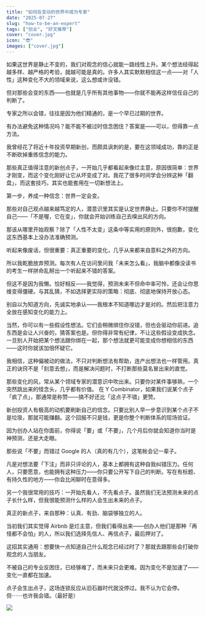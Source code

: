 ```yaml
---
title: "如何在变动的世界中成为专家"
date: "2025-07-27"
slug: "how-to-be-an-expert"
tags: ["创业", "好文推荐"]
cover: "cover.jpg"
icon: "😎"
images: ["cover.jpg"]
---
```

如果这世界是静止不变的，我们对观念的信心就能一路线性上升。某个想法经得起越多样、越严格的考验，就越可能是真的。许多人其实默默相信这一点——对「人性」这种变化不大的领域来说，这么想或许没错。



但对那些会变的东西——也就是几乎所有其他事物——你就不能再这样信任自己的判断了。



专家之所以会错，往往是因为他们精通的，是一个早已过期的世界。



有办法避免这种情况吗？能不能不被过时信念困住？答案是——可以，但得靠一点方法。



我曾经花了将近十年投资早期新创，而颇具讽刺的是，要在这领域成功，靠的正是不断砍掉重练信念的能力。



那些真正值得注意的新创点子，一开始几乎都看起来像烂主意，原因很简单：世界才刚变，而这个变化刚好让它从坏变成了对。我花了很多时间学会分辨这种「翻盘」，而这套技巧，其实也能套用在一切新想法上。



第一步，养成一种信念：世界一定会变。



那些对自己观点越来越笃定的人，潜意识里其实是认定世界静止。只要你不时提醒自己——「不是喔，它在变」，你就会开始训练自己去嗅出风的方向。



那该从哪里开始观察？除了「人性不太变」这条中等实用的原则外，很抱歉，变化这东西基本上没办法准确预测。



听起来像废话，但很重要：真正重要的变化，几乎从来都来自意料之外的方向。



所以我乾脆放弃预测。每次有人在访问里问我「未来怎么看」，我脑中都像没读书的考生一样拼命乱掰出一个听起来不错的答案。



但这不是因为我懒。恰好相反——我觉得，预测未来不但命中率可怜，还会让你思维变得僵硬。与其乱猜，不如选择更实际的策略：彻底、彻底地保持开放心态。



别自以为知道方向，先诚实地承认——我根本不知道哪边才是对的。然后把注意力全放在感知变化的能力上。



当然，你可以有一些假设性想法。它们会稍微绑住你没错，但也会驱动你前进。追东西是会让人兴奋的，猜答案也是。但你得非常有纪律，不让这些假设变成执念。
一旦别人开始把某个想法跟你绑在一起，那个想法就更可能变成你想相信的东西——这时你就该加倍怀疑它。



我相信，这种偏被动的做法，不只对判断想法有帮助，连产出想法也一样管用。真正的诀窍不是「刻意去想」，而是解决问题时，不打断那些莫名冒出来的直觉。



那些变化的风，常从某个领域专家的潜意识中吹出来。只要你对某件事够熟，一个突然跳出来的怪念头，几乎都有价值。
在 Y Combinator，如果我们说某个点子「疯了点」，那通常是称赞——搞不好还比「这点子不错」更赞。



新创投资人有极高的动机要刷新自己的信念。只要比别人早一步意识到某个点子不是垃圾，那就可能赚翻。这个回报不只是钱，更是你整个判断体系的现场验证。



因为创办人站在你面前，你得说「要」或「不要」，几个月后你就会知道你当时是神预测，还是大走眼。



那些说「不要」而错过 Google 的人（真的有几个），这笔帐会记一辈子。



凡是对想法要「下注」而非只评论的人，基本上都拥有这种自我纠错压力。任何人，只要愿意，也能拥有这种压力——你只要公开写下自己的判断。写在有标题、有持久性的地方——你会比闲聊时在意得多。



另一个我很常用的技巧：一开始先看人，不先看点子。虽然我们无法预测未来的点子长什么样，但我很能预测什么样的人会生出未来的点子。



真正的新点子，来自那种：认真、有劲、脑袋够独立的人。



当初我们其实觉得 Airbnb 是烂主意，但我们看得出来——创办人他们是那种「再怪都不会怕」的人，所以我们选择先信人、再信点子，最后押对了。



这招其实通用：想要快一点知道自己什么观念已经过时了？那就去跟那些会打破你观念的人当朋友。



不被自己的专业反困住，已经够难了，而未来只会更难。因为变化不是加速了——变化一直都在加速。



点子会生出点子，这场连锁反应从旧石器时代就没停过。我不认为它会停。
但⋯⋯也许我会错。（最好是）




![](https://prod-files-secure.s3.us-west-2.amazonaws.com/112d0858-5090-4d34-a606-b75eb8d65fd2/46476355-9cf3-4e99-9b7a-3531bc426380/1000202064.png?X-Amz-Algorithm=AWS4-HMAC-SHA256&X-Amz-Content-Sha256=UNSIGNED-PAYLOAD&X-Amz-Credential=ASIAZI2LB466YBKIHPMJ%2F20251007%2Fus-west-2%2Fs3%2Faws4_request&X-Amz-Date=20251007T211115Z&X-Amz-Expires=3600&X-Amz-Security-Token=IQoJb3JpZ2luX2VjEBUaCXVzLXdlc3QtMiJIMEYCIQC8t%2BVRaiiXhFosE%2FjPBXz%2FlS1kvZaj%2FsMU7teEx4X5LwIhAICHZczKmCZqz5ljv2voQYxbRZWJ3PFiC8kL3L9CX9UtKogECK7%2F%2F%2F%2F%2F%2F%2F%2F%2F%2FwEQABoMNjM3NDIzMTgzODA1IgwtUx6jURZYRDGGD5Mq3ANe5fa8KqOM9q8t99BaNqDPXLJ8QUSlby3lkt12sbVPMzEjAWWPMbs6OAfnonzTBka5jvBckdZ28dhsGIrXCV%2Bm%2FCIaptJT1RwvIbLTcLGjISr52CIXByzKbWbAaxJBHgWB4BfzvAQ4bF1nnpTXi4LjqjAMuGWWBDXsY61cH1nyYkUolXWpq7kwTgI5qn7Q283T0e3vjsErI5TMqZUqqaPmS9leoHlOrnZbLMqeZb%2BjtZbeFZ9ecbV0yPZrEhlRmT3JOfkQlDJp6QgQ31mygMGfteGOsTL7BJe9YsRSLec6Vp39LY0dYWFn4bEAAkaHnAWHaQ4wQ%2FNRD3d4HE7knrKplZNOi0CLeAinASfqT28413E7Aj8r30ANbZDyBHYFbJ97xCLsNI6ELcoavHdW1nzk2OKi2LE22hcxi7WCi%2BMIzc1hfmhZQISGeKNpbvP4eHgbR6XEcQZ7oYD25lMQAphYpbP%2Fy7Y4KyGdrFmUNAfufM%2FuTXMZH%2FoM2FU1A5ECLOcNlqgDsJ%2FIGcEV%2FgjXXWpcT8DREAoB7ezxiO7di5tL6AwWKkFnhVjbJzHOvvTZZo9M3Z0p3RJWq6z02yfHuszrvKqSXDhj%2F5ZPfqHfZdQPIpQ6kizsIozdhmjw%2FTDP7pXHBjqkAQiTSIiEuOZ6XrKtWc4CU15S2pVTmwmehItaCM0NhB27cbrv4sVuOEcxHReyDn2h9c3dEBCIjDVcKjaTe1jiB%2BMl6Ojm7WD2Dfi8YNVueHZdTpGw%2BbrWMcVyXT%2BiJlxq6wtSI8YyKmtI%2FQroWC9%2FIaxkBFIxC7HqLmQkp1S6b%2FQ1K6Iw0hdHl3Bce4ZT9aDE4XHzExH26e9L60whEOrwNlTlHvM8&X-Amz-Signature=074a0f6e30f430b98d6e437f271d8ca8aca817166a2f49a4a15035b9271c2b87&X-Amz-SignedHeaders=host&x-amz-checksum-mode=ENABLED&x-id=GetObject)

